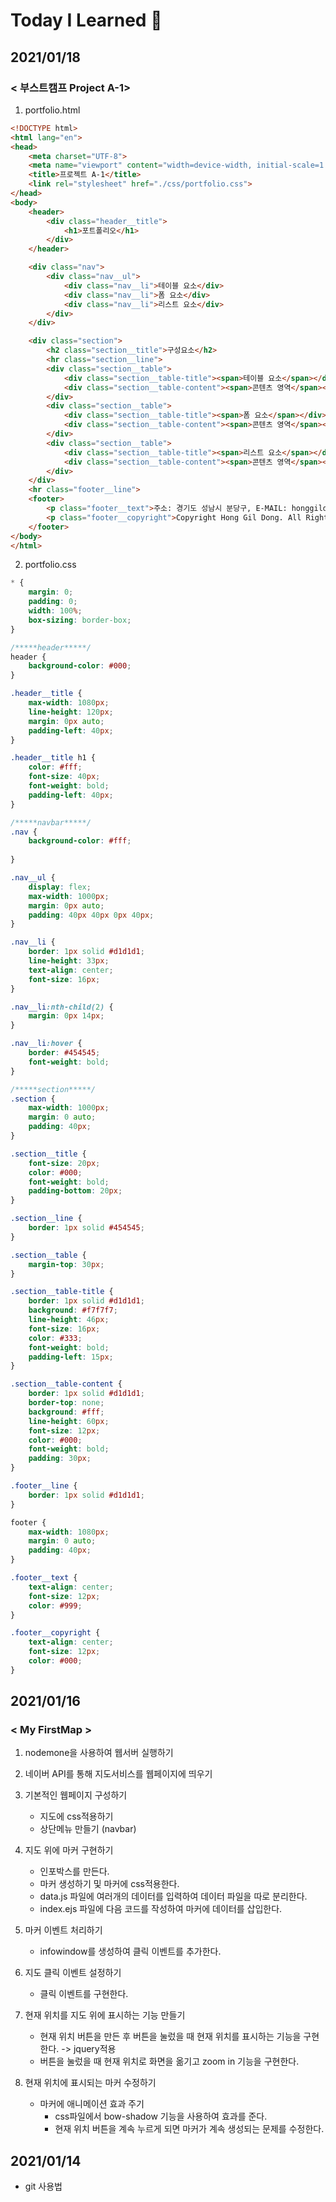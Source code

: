 # Today I Learned :hamster:

## 2021/01/18
### < 부스트캠프 Project A-1>
1. portfolio.html
``` html
<!DOCTYPE html>
<html lang="en">
<head>
    <meta charset="UTF-8">
    <meta name="viewport" content="width=device-width, initial-scale=1.0">
    <title>프로젝트 A-1</title>
    <link rel="stylesheet" href="./css/portfolio.css">
</head>
<body>
    <header>
        <div class="header__title">
            <h1>포트폴리오</h1>
        </div>
    </header>

    <div class="nav">
        <div class="nav__ul">
            <div class="nav__li">테이블 요소</div>
            <div class="nav__li">폼 요소</div>
            <div class="nav__li">리스트 요소</div>
        </div>
    </div>

    <div class="section">
        <h2 class="section__title">구성요소</h2>
        <hr class="section__line">
        <div class="section__table">
            <div class="section__table-title"><span>테이블 요소</span></div>
            <div class="section__table-content"><span>콘텐츠 영역</span></div>
        </div>
        <div class="section__table">
            <div class="section__table-title"><span>폼 요소</span></div>
            <div class="section__table-content"><span>콘텐츠 영역</span></div>
        </div>
        <div class="section__table">
            <div class="section__table-title"><span>리스트 요소</span></div>
            <div class="section__table-content"><span>콘텐츠 영역</span></div>
        </div>
    </div>
    <hr class="footer__line">
    <footer>
        <p class="footer__text">주소: 경기도 성남시 분당구, E-MAIL: honggildong@naver.com</p>
        <p class="footer__copyright">Copyright Hong Gil Dong. All Rights Reserved.</p>
    </footer>
</body>
</html>
```

2. portfolio.css
``` css
* {
    margin: 0;
    padding: 0;
    width: 100%;
    box-sizing: border-box;
}

/*****header*****/
header {
    background-color: #000;
}

.header__title {
    max-width: 1080px;
    line-height: 120px;
    margin: 0px auto;
    padding-left: 40px;
}

.header__title h1 {
    color: #fff;
    font-size: 40px;
    font-weight: bold;
    padding-left: 40px;
}

/*****navbar*****/
.nav {
    background-color: #fff;
    
}

.nav__ul {
    display: flex;
    max-width: 1000px;
    margin: 0px auto;
    padding: 40px 40px 0px 40px;
}

.nav__li {
    border: 1px solid #d1d1d1;
    line-height: 33px;
    text-align: center;
    font-size: 16px;
}

.nav__li:nth-child(2) {
    margin: 0px 14px;
}

.nav__li:hover {
    border: #454545;
    font-weight: bold;
}

/*****section*****/
.section {
    max-width: 1000px;
    margin: 0 auto;
    padding: 40px;
}

.section__title {
    font-size: 20px;
    color: #000;
    font-weight: bold;
    padding-bottom: 20px;
}

.section__line {
    border: 1px solid #454545;
}

.section__table {
    margin-top: 30px;
}

.section__table-title {
    border: 1px solid #d1d1d1;
    background: #f7f7f7;
    line-height: 46px;
    font-size: 16px;
    color: #333;
    font-weight: bold;
    padding-left: 15px;
}

.section__table-content {
    border: 1px solid #d1d1d1;
    border-top: none;
    background: #fff;
    line-height: 60px;
    font-size: 12px;
    color: #000;
    font-weight: bold;
    padding: 30px;
}

.footer__line {
    border: 1px solid #d1d1d1;
}

footer {
    max-width: 1080px;
    margin: 0 auto;
    padding: 40px;
}

.footer__text {
    text-align: center;
    font-size: 12px;
    color: #999;
}

.footer__copyright {
    text-align: center;
    font-size: 12px;
    color: #000;
}
```

## 2021/01/16
### < My FirstMap >
1. nodemone을 사용하여 웹서버 실행하기

2. 네이버 API를 통해 지도서비스를 웹페이지에 띄우기

3. 기본적인 웹페이지 구성하기
    * 지도에 css적용하기
    * 상단메뉴 만들기 (navbar)

3. 지도 위에 마커 구현하기
    * 인포박스를 만든다.
    * 마커 생성하기 및 마커에 css적용한다.
    * data.js 파일에 여러개의 데이터를 입력하여 데이터 파일을 따로 분리한다.
    * index.ejs 파일에 다음 코드를 작성하여 마커에 데이터를 삽입한다.
    
4. 마커 이벤트 처리하기
    * infowindow를 생성하여 클릭 이벤트를 추가한다.
    

5. 지도 클릭 이벤트 설정하기
    * 클릭 이벤트를 구현한다.

6. 현재 위치를 지도 위에 표시하는 기능 만들기
    * 현재 위치 버튼을 만든 후 버튼을 눌렀을 때 현재 위치를 표시하는 기능을 구현한다.
         -> jquery적용
    * 버튼을 눌렀을 때 현재 위치로 화면을 옮기고 zoom in 기능을 구현한다.

7. 현재 위치에 표시되는 마커 수정하기
    * 마커에 애니메이션 효과 주기
        * css파일에서 bow-shadow 기능을 사용하여 효과를 준다.
        * 현재 위치 버튼을 계속 누르게 되면 마커가 계속 생성되는 문제를 수정한다.

## 2021/01/14
* git 사용법
